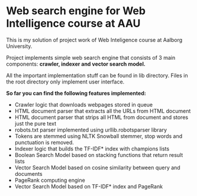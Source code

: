 # Web search engine for Web Intelligence course at AAU

This is my solution of project work of Web Inteligence course at Aalborg University.

Project implements simple web search engine that consists of 3 main components: **crawler, indexer and vector search model.**

All the important implementation stuff can be found in lib directory. Files in the root directory
only implement user interface.

**So far you can find the following features implemented:**

* Crawler logic that downloads webpages stored in queue
* HTML document parser that extracts all the URLs from HTML document
* HTML document parser that strips all HTML from document and stores just the pure text
* robots.txt parser implemented using urllib.robotsparser library
* Tokens are stemmed using NLTK Snowball stemmer, stop words and punctuation is removed.
* Indexer logic that builds the TF-IDF* index with champions lists
* Boolean Search Model based on stacking functions that return result lists
* Vector Search Model based on cosine similarity between query and documents
* PageRank computing engine
* Vector Search Model based on TF-IDF* index and PageRank
